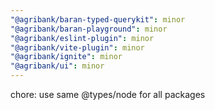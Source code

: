 ```yaml
---
"@agribank/baran-typed-querykit": minor
"@agribank/baran-playground": minor
"@agribank/eslint-plugin": minor
"@agribank/vite-plugin": minor
"@agribank/ignite": minor
"@agribank/ui": minor
---
```


chore: use same @types/node for all packages
